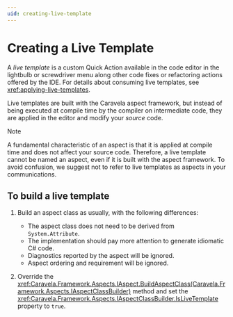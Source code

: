 ```yaml
---
uid: creating-live-template
---
```


# Creating a Live Template

A _live template_ is a custom Quick Action available in the code editor in the lightbulb or screwdriver menu along other code fixes or refactoring actions offered by the IDE. For details about consuming live templates, see <xref:applying-live-templates>.

Live templates are built with the Caravela aspect framework, but instead of being executed at compile time by the compiler on intermediate code, they are applied in the editor and modify your _source_ code.

> [!NOTE]
> A fundamental characteristic of an aspect is that it is applied at compile time and does not affect your source code. Therefore, a live template cannot be named an aspect, even if it is built with the aspect framework. To avoid confusion, we suggest not to refer to live templates as aspects in your communications.

## To build a live template

1. Build an aspect class as usually, with the following differences:
   - The aspect class does not need to be derived from `System.Attribute`.
   - The implementation should pay more attention to generate idiomatic C# code.
   - Diagnostics reported by the aspect will be ignored.
   - Aspect ordering and requirement will be ignored.

2. Override the <xref:Caravela.Framework.Aspects.IAspect.BuildAspectClass(Caravela.Framework.Aspects.IAspectClassBuilder)> method and set the <xref:Caravela.Framework.Aspects.IAspectClassBuilder.IsLiveTemplate> property to `true`.